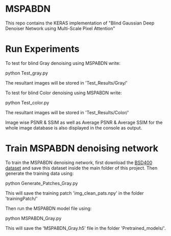 # MSPABDN
This repo contains the KERAS implementation of "Blind Gaussian Deep Denoiser Network using Multi-Scale Pixel Attention"


# Run Experiments

To test for blind Gray denoising using MSPABDN write:

python Test_gray.py

The resultant images will be stored in 'Test_Results/Gray/'

To test for blind Color denoising using MSPABDN write:

python Test_color.py

The resultant images will be stored in 'Test_Results/Color/'

Image wise PSNR & SSIM as well as Average PSNR & Average SSIM for the whole image database is also displayed in the console as output.

# Train MSPABDN denoising network

To train the MSPABDN denoising network, first download the [BSD400 dataset](https://github.com/smartboy110/denoising-datasets/tree/main/BSD400) and save this dataset inside the main folder of this project. Then generate the training data using:

python Generate_Patches_Gray.py

This will save the training patch 'img_clean_pats.npy' in the folder 'trainingPatch/'

Then run the MSPABDN model file using:

python MSPABDN_Gray.py

This will save the 'MSPABDN_Gray.h5' file in the folder 'Pretrained_models/'.
